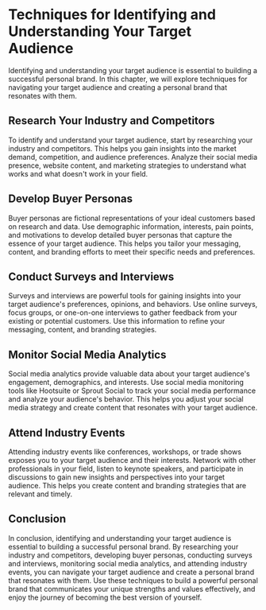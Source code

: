 Techniques for Identifying and Understanding Your Target Audience
=============================================================================================================

Identifying and understanding your target audience is essential to building a successful personal brand. In this chapter, we will explore techniques for navigating your target audience and creating a personal brand that resonates with them.

Research Your Industry and Competitors
--------------------------------------

To identify and understand your target audience, start by researching your industry and competitors. This helps you gain insights into the market demand, competition, and audience preferences. Analyze their social media presence, website content, and marketing strategies to understand what works and what doesn't work in your field.

Develop Buyer Personas
----------------------

Buyer personas are fictional representations of your ideal customers based on research and data. Use demographic information, interests, pain points, and motivations to develop detailed buyer personas that capture the essence of your target audience. This helps you tailor your messaging, content, and branding efforts to meet their specific needs and preferences.

Conduct Surveys and Interviews
------------------------------

Surveys and interviews are powerful tools for gaining insights into your target audience's preferences, opinions, and behaviors. Use online surveys, focus groups, or one-on-one interviews to gather feedback from your existing or potential customers. Use this information to refine your messaging, content, and branding strategies.

Monitor Social Media Analytics
------------------------------

Social media analytics provide valuable data about your target audience's engagement, demographics, and interests. Use social media monitoring tools like Hootsuite or Sprout Social to track your social media performance and analyze your audience's behavior. This helps you adjust your social media strategy and create content that resonates with your target audience.

Attend Industry Events
----------------------

Attending industry events like conferences, workshops, or trade shows exposes you to your target audience and their interests. Network with other professionals in your field, listen to keynote speakers, and participate in discussions to gain new insights and perspectives into your target audience. This helps you create content and branding strategies that are relevant and timely.

Conclusion
----------

In conclusion, identifying and understanding your target audience is essential to building a successful personal brand. By researching your industry and competitors, developing buyer personas, conducting surveys and interviews, monitoring social media analytics, and attending industry events, you can navigate your target audience and create a personal brand that resonates with them. Use these techniques to build a powerful personal brand that communicates your unique strengths and values effectively, and enjoy the journey of becoming the best version of yourself.
